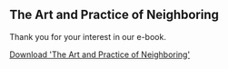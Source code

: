 ## The Art and Practice of Neighboring

Thank you for your interest in our e-book.

[Download 'The Art and Practice of Neighboring'](https://github.com/nextdoorgarden/files/raw/main/The%20Art%20and%20Practice%20of%20Neighbouring.pdf)
